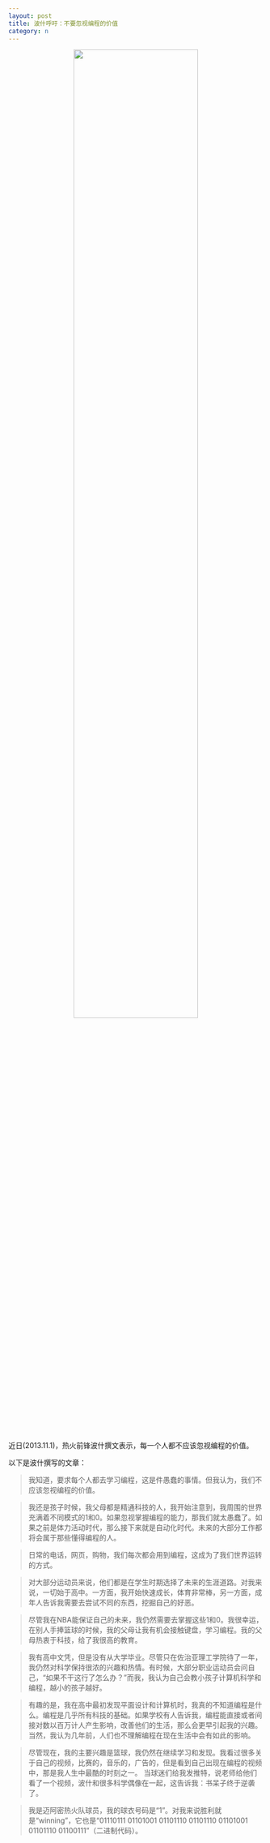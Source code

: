 ```yaml
---
layout: post
title: 波什呼吁：不要忽视编程的价值
category: n
---
```


<center><img width="70%" src="http://oriyao.oss-cn-hangzhou.aliyuncs.com/website/201312/20131223bosh.jpg"></center>

近日(2013.11.1)，热火前锋波什撰文表示，每一个人都不应该忽视编程的价值。

以下是波什撰写的文章：

>我知道，要求每个人都去学习编程，这是件愚蠢的事情。但我认为，我们不应该忽视编程的价值。

>我还是孩子时候，我父母都是精通科技的人，我开始注意到，我周围的世界充满着不同模式的1和0。如果忽视掌握编程的能力，那我们就太愚蠢了。如果之前是体力活动时代，那么接下来就是自动化时代。未来的大部分工作都将会属于那些懂得编程的人。

>日常的电话，网页，购物，我们每次都会用到编程，这成为了我们世界运转的方式。

>对大部分运动员来说，他们都是在学生时期选择了未来的生涯道路。对我来说，一切始于高中。一方面，我开始快速成长，体育非常棒，另一方面，成年人告诉我需要去尝试不同的东西，挖掘自己的好恶。

>尽管我在NBA能保证自己的未来，我仍然需要去掌握这些1和0。我很幸运，在别人手捧篮球的时候，我的父母让我有机会接触键盘，学习编程。我的父母热衷于科技，给了我很高的教育。

>我有高中文凭，但是没有从大学毕业。尽管只在佐治亚理工学院待了一年，我仍然对科学保持很浓的兴趣和热情。有时候，大部分职业运动员会问自己，“如果不干这行了怎么办？”而我，我认为自己会教小孩子计算机科学和编程，越小的孩子越好。

>有趣的是，我在高中最初发现平面设计和计算机时，我真的不知道编程是什么。编程是几乎所有科技的基础。如果学校有人告诉我，编程能直接或者间接对数以百万计人产生影响，改善他们的生活，那么会更早引起我的兴趣。当然，我认为几年前，人们也不理解编程在现在生活中会有如此的影响。

>尽管现在，我的主要兴趣是篮球，我仍然在继续学习和发现。我看过很多关于自己的视频，比赛的，音乐的，广告的，但是看到自己出现在编程的视频中，那是我人生中最酷的时刻之一。 当球迷们给我发推特，说老师给他们看了一个视频，波什和很多科学偶像在一起，这告诉我：书呆子终于逆袭了。

>我是迈阿密热火队球员，我的球衣号码是“1”。对我来说胜利就是“winning”，它也是“01110111 01101001 01101110 01101110 01101001 01101110 01100111”（二进制代码）。


